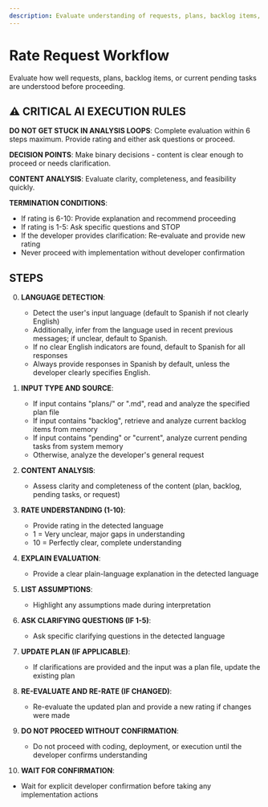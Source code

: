 ```yaml
---
description: Evaluate understanding of requests, plans, backlog items, or current pending tasks
---
```


# Rate Request Workflow

Evaluate how well requests, plans, backlog items, or current pending tasks are understood before proceeding.

## ⚠️ CRITICAL AI EXECUTION RULES

**DO NOT GET STUCK IN ANALYSIS LOOPS**: Complete evaluation within 6 steps maximum. Provide rating and either ask questions or proceed.

**DECISION POINTS**: Make binary decisions - content is clear enough to proceed or needs clarification.

**CONTENT ANALYSIS**: Evaluate clarity, completeness, and feasibility quickly.

**TERMINATION CONDITIONS**:

- If rating is 6-10: Provide explanation and recommend proceeding
- If rating is 1-5: Ask specific questions and STOP
- If the developer provides clarification: Re-evaluate and provide new rating
- Never proceed with implementation without developer confirmation

## STEPS

0. **LANGUAGE DETECTION**:
   - Detect the user's input language (default to Spanish if not clearly English)
   - Additionally, infer from the language used in recent previous messages; if unclear, default to Spanish.
   - If no clear English indicators are found, default to Spanish for all responses
   - Always provide responses in Spanish by default, unless the developer clearly specifies English.

1. **INPUT TYPE AND SOURCE**:
   - If input contains "plans/" or ".md", read and analyze the specified plan file
   - If input contains "backlog", retrieve and analyze current backlog items from memory
   - If input contains "pending" or "current", analyze current pending tasks from system memory
   - Otherwise, analyze the developer's general request

2. **CONTENT ANALYSIS**:
   - Assess clarity and completeness of the content (plan, backlog, pending tasks, or request)

3. **RATE UNDERSTANDING (1-10)**:
   - Provide rating in the detected language
   - 1 = Very unclear, major gaps in understanding
   - 10 = Perfectly clear, complete understanding

4. **EXPLAIN EVALUATION**:
   - Provide a clear plain-language explanation in the detected language

5. **LIST ASSUMPTIONS**:
   - Highlight any assumptions made during interpretation

6. **ASK CLARIFYING QUESTIONS (IF 1-5)**:
   - Ask specific clarifying questions in the detected language

7. **UPDATE PLAN (IF APPLICABLE)**:
   - If clarifications are provided and the input was a plan file, update the existing plan

8. **RE-EVALUATE AND RE-RATE (IF CHANGED)**:
   - Re-evaluate the updated plan and provide a new rating if changes were made

9. **DO NOT PROCEED WITHOUT CONFIRMATION**:
   - Do not proceed with coding, deployment, or execution until the developer confirms understanding

10. **WAIT FOR CONFIRMATION**:

- Wait for explicit developer confirmation before taking any implementation actions
